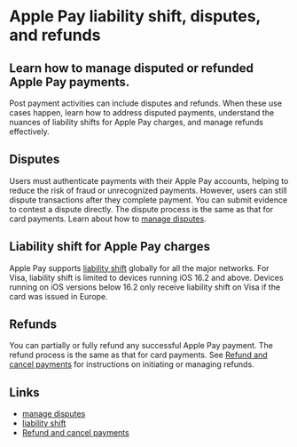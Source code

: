 # Apple Pay liability shift, disputes, and refunds

## Learn how to manage disputed or refunded Apple Pay payments.

Post payment activities can include disputes and refunds. When these use cases
happen, learn how to address disputed payments, understand the nuances of
liability shifts for Apple Pay charges, and manage refunds effectively.

## Disputes

Users must authenticate payments with their Apple Pay accounts, helping to
reduce the risk of fraud or unrecognized payments. However, users can still
dispute transactions after they complete payment. You can submit evidence to
contest a dispute directly. The dispute process is the same as that for card
payments. Learn about how to [manage
disputes](https://docs.stripe.com/disputes/responding).

## Liability shift for Apple Pay charges

Apple Pay supports [liability
shift](https://docs.stripe.com/payments/3d-secure/authentication-flow#disputed-payments)
globally for all the major networks. For Visa, liability shift is limited to
devices running iOS 16.2 and above. Devices running on iOS versions below 16.2
only receive liability shift on Visa if the card was issued in Europe.

## Refunds

You can partially or fully refund any successful Apple Pay payment. The refund
process is the same as that for card payments. See [Refund and cancel
payments](https://docs.stripe.com/refunds) for instructions on initiating or
managing refunds.

## Links

- [manage disputes](https://docs.stripe.com/disputes/responding)
- [liability
shift](https://docs.stripe.com/payments/3d-secure/authentication-flow#disputed-payments)
- [Refund and cancel payments](https://docs.stripe.com/refunds)